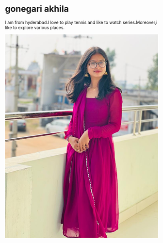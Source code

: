 # gonegari akhila 
I am from hyderabad.I love to play tennis and like to watch series.Moreover,i like to explore various places.

![myimage](myimage.jpeg)